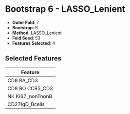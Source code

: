 # Bootstrap 6 - LASSO_Lenient

- **Outer Fold**: 7
- **Bootstrap**: 6
- **Method**: LASSO_Lenient
- **Fold Seed**: 53
- **Features Selected**: 4

## Selected Features

| Feature |
|---------|
| CD8 RA_CD3 |
| CD8 RO CCR5_CD3 |
| NK Ki67_nonTnonB |
| CD27IgD_Bcells |

